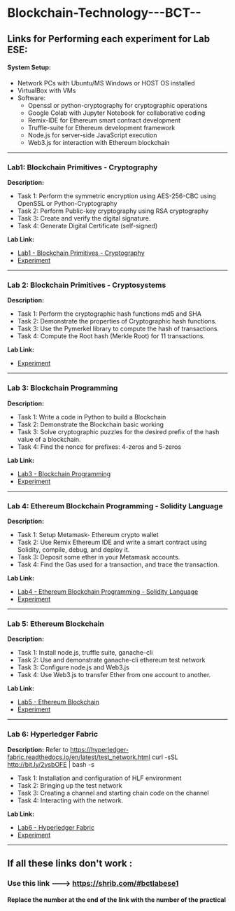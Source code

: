 # Blockchain-Technology---BCT--

## Links for Performing each experiment for Lab ESE:

#### System Setup:
- Network PCs with Ubuntu/MS Windows or HOST OS installed
- VirtualBox with VMs
- Software:
  - Openssl or python-cryptography for cryptographic operations
  - Google Colab with Jupyter Notebook for collaborative coding
  - Remix-IDE for Ethereum smart contract development
  - Truffle-suite for Ethereum development framework
  - Node.js for server-side JavaScript execution
  - Web3.js for interaction with Ethereum blockchain

---

### Lab1: Blockchain Primitives - Cryptography

**Description:**
* Task 1: Perform the symmetric encryption using AES-256-CBC using OpenSSL or Python-Cryptography
* Task 2: Perform Public-key cryptography using RSA cryptography
* Task 3: Create and verify the digital signature.
* Task 4: Generate Digital Certificate (self-signed)

**Lab Link:** 
* [Lab1 - Blockchain Primitives - Cryptography](https://chat.openai.com/share/2c6de447-de2c-4c90-a6b4-2e5f40ab02dc)
* [Experiment](https://github.com/Dare-marvel/Blockchain-Technology---BCT--/tree/main/EXPERIMENTS/01B.%20Blockchain%20Primitives-I%20Cryptosystems-%20PKI%20using%20Openssl)

---

### Lab 2: Blockchain Primitives - Cryptosystems

**Description:**
* Task 1: Perform the cryptographic hash functions md5 and SHA
* Task 2: Demonstrate the properties of Cryptographic hash functions.
* Task 3: Use the Pymerkel library to compute the hash of transactions.
* Task 4: Compute the Root hash (Merkle Root) for 11 transactions.

**Lab Link:** 
<!-- * [Lab2 - Blockchain Primitives - Cryptosystems]()  -->
* [Experiment](https://github.com/Dare-marvel/Blockchain-Technology---BCT--/tree/main/EXPERIMENTS/03A%20%26%2003B.%20Blockchain%20Programming)

---

### Lab 3: Blockchain Programming

**Description:**
* Task 1: Write a code in Python to build a Blockchain 
* Task 2: Demonstrate the Blockchain basic working
* Task 3: Solve cryptographic puzzles for the desired prefix of the hash value of a blockchain. 
* Task 4: Find the nonce for prefixes: 4-zeros and 5-zeros

**Lab Link:** 
* [Lab3 - Blockchain Programming](https://chat.openai.com/share/57e23ab0-f1ca-4273-9b2e-de08bb1606e3)
* [Experiment](https://github.com/Dare-marvel/Blockchain-Technology---BCT--/tree/main/EXPERIMENTS/03A%20%26%2003B.%20Blockchain%20Programming)

---

### Lab 4: Ethereum Blockchain Programming - Solidity Language

**Description:**
* Task 1: Setup Metamask- Ethereum crypto wallet 
* Task 2: Use Remix Ethereum IDE and write a smart contract using Solidity, compile, debug, and deploy it.
* Task 3: Deposit some ether in your Metamask accounts. 
* Task 4: Find the Gas used for a transaction, and trace the transaction.

**Lab Link:** 
* [Lab4 - Ethereum Blockchain Programming - Solidity Language](https://chat.openai.com/share/b063b58d-bcc4-445a-afff-27f17d122b09)
* [Experiment](https://github.com/Dare-marvel/Blockchain-Technology---BCT--/tree/main/EXPERIMENTS/04A.%20Development%20of%20Smart%20Contract%20using%20Solidity)

---

### Lab 5: Ethereum Blockchain

**Description:**
* Task 1: Install node.js, truffle suite, ganache-cli 
* Task 2: Use and demonstrate ganache-cli ethereum test network 
* Task 3: Configure node.js and Web3.js
* Task 4: Use Web3.js to transfer Ether from one account to another.

**Lab Link:** 
* [Lab5 - Ethereum Blockchain](https://chat.openai.com/share/0383ee1e-7eed-477c-8161-c93c2e9eba4b)
* [Experiment](https://github.com/Dare-marvel/Blockchain-Technology---BCT--/tree/main/EXPERIMENTS/02A.%20Ethereum%20Blockchain%20Part-I)

---

### Lab 6: Hyperledger Fabric

**Description:**
Refer to  https://hyperledger-fabric.readthedocs.io/en/latest/test_network.html
curl -sSL http://bit.ly/2ysbOFE | bash -s 

* Task 1: Installation and configuration of HLF environment
* Task 2: Bringing up the test network  
* Task 3: Creating a channel and starting chain code on the channel
* Task 4: Interacting with the network.

**Lab Link:** 
* [Lab6 - Hyperledger Fabric](https://chat.openai.com/share/a4678295-6b99-4601-a10f-4168e977d8f4)
* [Experiment](https://github.com/Dare-marvel/Blockchain-Technology---BCT--/tree/main/EXPERIMENTS/08A.%20Hyperledger%20Fabric%20Application%20Development)

---

## If all these links don't work :
### Use this link ---> https://shrib.com/#bctlabese1

#### Replace the number at the end of the link with the number of the practical
